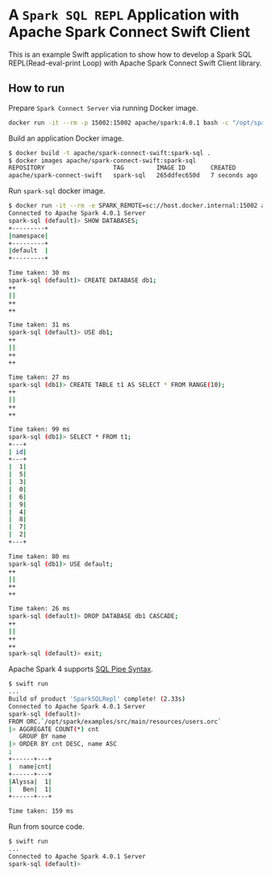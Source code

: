 # A `Spark SQL REPL` Application with Apache Spark Connect Swift Client

This is an example Swift application to show how to develop a Spark SQL REPL(Read-eval-print Loop) with Apache Spark Connect Swift Client library.

## How to run

Prepare `Spark Connect Server` via running Docker image.

```bash
docker run -it --rm -p 15002:15002 apache/spark:4.0.1 bash -c "/opt/spark/sbin/start-connect-server.sh --wait"
```

Build an application Docker image.

```bash
$ docker build -t apache/spark-connect-swift:spark-sql .
$ docker images apache/spark-connect-swift:spark-sql
REPOSITORY                   TAG         IMAGE ID       CREATED         SIZE
apache/spark-connect-swift   spark-sql   265ddfec650d   7 seconds ago   390MB
```

Run `spark-sql` docker image.

```bash
$ docker run -it --rm -e SPARK_REMOTE=sc://host.docker.internal:15002 apache/spark-connect-swift:spark-sql
Connected to Apache Spark 4.0.1 Server
spark-sql (default)> SHOW DATABASES;
+---------+
|namespace|
+---------+
|default  |
+---------+

Time taken: 30 ms
spark-sql (default)> CREATE DATABASE db1;
++
||
++
++

Time taken: 31 ms
spark-sql (default)> USE db1;
++
||
++
++

Time taken: 27 ms
spark-sql (db1)> CREATE TABLE t1 AS SELECT * FROM RANGE(10);
++
||
++
++

Time taken: 99 ms
spark-sql (db1)> SELECT * FROM t1;
+---+
| id|
+---+
|  1|
|  5|
|  3|
|  0|
|  6|
|  9|
|  4|
|  8|
|  7|
|  2|
+---+

Time taken: 80 ms
spark-sql (db1)> USE default;
++
||
++
++

Time taken: 26 ms
spark-sql (default)> DROP DATABASE db1 CASCADE;
++
||
++
++
spark-sql (default)> exit;
```

Apache Spark 4 supports [SQL Pipe Syntax](https://spark.apache.org/docs/4.0.1/sql-pipe-syntax.html).

```bash
$ swift run
...
Build of product 'SparkSQLRepl' complete! (2.33s)
Connected to Apache Spark 4.0.1 Server
spark-sql (default)>
FROM ORC.`/opt/spark/examples/src/main/resources/users.orc`
|> AGGREGATE COUNT(*) cnt
   GROUP BY name
|> ORDER BY cnt DESC, name ASC
;
+------+---+
|  name|cnt|
+------+---+
|Alyssa|  1|
|   Ben|  1|
+------+---+

Time taken: 159 ms
```

Run from source code.

```bash
$ swift run
...
Connected to Apache Spark 4.0.1 Server
spark-sql (default)>
```
